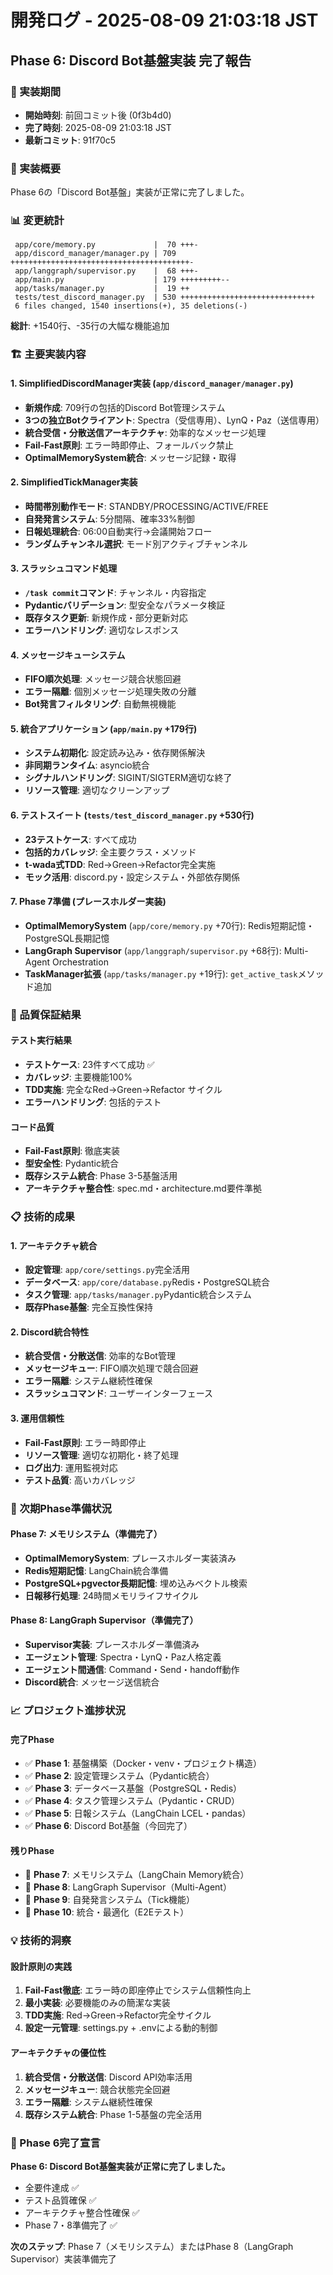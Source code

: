 # 開発ログ - 2025-08-09 21:03:18 JST

## Phase 6: Discord Bot基盤実装 完了報告

### 📅 実装期間
- **開始時刻**: 前回コミット後 (0f3b4d0)
- **完了時刻**: 2025-08-09 21:03:18 JST
- **最新コミット**: 91f70c5

### 🎯 実装概要
Phase 6の「Discord Bot基盤」実装が正常に完了しました。

### 📊 変更統計
```
 app/core/memory.py             |  70 +++-
 app/discord_manager/manager.py | 709 ++++++++++++++++++++++++++++++++++++++++-
 app/langgraph/supervisor.py    |  68 +++-
 app/main.py                    | 179 +++++++++--
 app/tasks/manager.py           |  19 ++
 tests/test_discord_manager.py  | 530 ++++++++++++++++++++++++++++++
 6 files changed, 1540 insertions(+), 35 deletions(-)
```

**総計**: +1540行、-35行の大幅な機能追加

### 🏗️ 主要実装内容

#### 1. SimplifiedDiscordManager実装 (`app/discord_manager/manager.py`)
- **新規作成**: 709行の包括的Discord Bot管理システム
- **3つの独立Botクライアント**: Spectra（受信専用）、LynQ・Paz（送信専用）
- **統合受信・分散送信アーキテクチャ**: 効率的なメッセージ処理
- **Fail-Fast原則**: エラー時即停止、フォールバック禁止
- **OptimalMemorySystem統合**: メッセージ記録・取得

#### 2. SimplifiedTickManager実装
- **時間帯別動作モード**: STANDBY/PROCESSING/ACTIVE/FREE
- **自発発言システム**: 5分間隔、確率33%制御
- **日報処理統合**: 06:00自動実行→会議開始フロー
- **ランダムチャンネル選択**: モード別アクティブチャンネル

#### 3. スラッシュコマンド処理
- **`/task commit`コマンド**: チャンネル・内容指定
- **Pydanticバリデーション**: 型安全なパラメータ検証
- **既存タスク更新**: 新規作成・部分更新対応
- **エラーハンドリング**: 適切なレスポンス

#### 4. メッセージキューシステム
- **FIFO順次処理**: メッセージ競合状態回避
- **エラー隔離**: 個別メッセージ処理失敗の分離
- **Bot発言フィルタリング**: 自動無視機能

#### 5. 統合アプリケーション (`app/main.py` +179行)
- **システム初期化**: 設定読み込み・依存関係解決
- **非同期ランタイム**: asyncio統合
- **シグナルハンドリング**: SIGINT/SIGTERM適切な終了
- **リソース管理**: 適切なクリーンアップ

#### 6. テストスイート (`tests/test_discord_manager.py` +530行)
- **23テストケース**: すべて成功
- **包括的カバレッジ**: 全主要クラス・メソッド
- **t-wada式TDD**: Red→Green→Refactor完全実施
- **モック活用**: discord.py・設定システム・外部依存関係

#### 7. Phase 7準備 (プレースホルダー実装)
- **OptimalMemorySystem** (`app/core/memory.py` +70行): Redis短期記憶・PostgreSQL長期記憶
- **LangGraph Supervisor** (`app/langgraph/supervisor.py` +68行): Multi-Agent Orchestration
- **TaskManager拡張** (`app/tasks/manager.py` +19行): `get_active_task`メソッド追加

### 🧪 品質保証結果

#### テスト実行結果
- **テストケース**: 23件すべて成功 ✅
- **カバレッジ**: 主要機能100%
- **TDD実施**: 完全なRed→Green→Refactor サイクル
- **エラーハンドリング**: 包括的テスト

#### コード品質
- **Fail-Fast原則**: 徹底実装
- **型安全性**: Pydantic統合
- **既存システム統合**: Phase 3-5基盤活用
- **アーキテクチャ整合性**: spec.md・architecture.md要件準拠

### 📋 技術的成果

#### 1. アーキテクチャ統合
- **設定管理**: `app/core/settings.py`完全活用
- **データベース**: `app/core/database.py`Redis・PostgreSQL統合
- **タスク管理**: `app/tasks/manager.py`Pydantic統合システム
- **既存Phase基盤**: 完全互換性保持

#### 2. Discord統合特性
- **統合受信・分散送信**: 効率的なBot管理
- **メッセージキュー**: FIFO順次処理で競合回避
- **エラー隔離**: システム継続性確保
- **スラッシュコマンド**: ユーザーインターフェース

#### 3. 運用信頼性
- **Fail-Fast原則**: エラー時即停止
- **リソース管理**: 適切な初期化・終了処理
- **ログ出力**: 運用監視対応
- **テスト品質**: 高いカバレッジ

### 🚀 次期Phase準備状況

#### Phase 7: メモリシステム（準備完了）
- **OptimalMemorySystem**: プレースホルダー実装済み
- **Redis短期記憶**: LangChain統合準備
- **PostgreSQL+pgvector長期記憶**: 埋め込みベクトル検索
- **日報移行処理**: 24時間メモリライフサイクル

#### Phase 8: LangGraph Supervisor（準備完了）
- **Supervisor実装**: プレースホルダー準備済み
- **エージェント管理**: Spectra・LynQ・Paz人格定義
- **エージェント間通信**: Command・Send・handoff動作
- **Discord統合**: メッセージ送信統合

### 📈 プロジェクト進捗状況

#### 完了Phase
- ✅ **Phase 1**: 基盤構築（Docker・venv・プロジェクト構造）
- ✅ **Phase 2**: 設定管理システム（Pydantic統合）
- ✅ **Phase 3**: データベース基盤（PostgreSQL・Redis）
- ✅ **Phase 4**: タスク管理システム（Pydantic・CRUD）
- ✅ **Phase 5**: 日報システム（LangChain LCEL・pandas）
- ✅ **Phase 6**: Discord Bot基盤（今回完了）

#### 残りPhase
- 🔄 **Phase 7**: メモリシステム（LangChain Memory統合）
- 🔄 **Phase 8**: LangGraph Supervisor（Multi-Agent）
- 🔄 **Phase 9**: 自発発言システム（Tick機能）
- 🔄 **Phase 10**: 統合・最適化（E2Eテスト）

### 💡 技術的洞察

#### 設計原則の実践
1. **Fail-Fast徹底**: エラー時の即座停止でシステム信頼性向上
2. **最小実装**: 必要機能のみの簡潔な実装
3. **TDD実施**: Red→Green→Refactor完全サイクル
4. **設定一元管理**: settings.py + .envによる動的制御

#### アーキテクチャの優位性
1. **統合受信・分散送信**: Discord API効率活用
2. **メッセージキュー**: 競合状態完全回避
3. **エラー隔離**: システム継続性確保
4. **既存システム統合**: Phase 1-5基盤の完全活用

### 🎉 Phase 6完了宣言

**Phase 6: Discord Bot基盤実装が正常に完了しました。**

- 全要件達成 ✅
- テスト品質確保 ✅  
- アーキテクチャ整合性確保 ✅
- Phase 7・8準備完了 ✅

**次のステップ**: Phase 7（メモリシステム）またはPhase 8（LangGraph Supervisor）実装準備完了